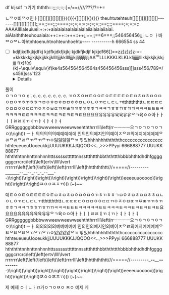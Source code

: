 df  kljsdf
ㄱ기기
ththth:::;;;::;::;:]=/==/////???/?=+=

ㄴᄍㅇ비ᄍㅇ인ㅏ[[]]][][][][][][{{{}}}{][][][]{}{}{} theuhtutehteuh[][][][][][][][]-------[]][[[[][][][];;==;;==;;;====;=;=;=;=;=;=;=;;==;;;;====;=;=;=;: AAAAIIIiaIeuiuei:+:+:+aiaiaiaiaaiaiaiaiaiaiiaiaiaiaiiaiai. aiAIaiththteuhouaiaia:++::++::+++::++;;==;;==6===;;546456456;;;
ㄴㅇ
ㅏ바ᄇㅇᄍㄴ아htnhtoenuhtnohteunhoehtu---- ----------h 666554 ss 44
- [ ] kdjfjkdfkjkjdfkj kjdfkjdkfjkjkj kjdkfjkdjf kjkjdf66]]==zz]z]z]z-=-=kkkkkkjjkjkjkjjkkjjklllljjjkklllljjjkjljljljljljlj∆∆˚˚˚LLLKKKLKLKLkljjjjjjlllkkjkkjkjkkjjjj
f(x)f(x)(k)+\equiv\equiv}f(ke4s564564564564s456456456sss]]]sss456/789=/s456]sss`123<details>
<summary>풀이</summary>ㅇㄱㅇㄱㅇ
c
.   c.   c.   c.   c.   c.   c.   c.   ㄲㅇㅈㅇㅂㅌㅇㅇㅌㅇㅌㅌㅌㅌㅇㅌㅁㅎㅁㅎㅁㅇㅁㅇㅁㅇㄲㅎㄲㅎㅎㄱㅁㅇㅎㅁㅎㅁㅁㅎㅎㅁㄴㅇㄴㅇㄲㄷㄴㄷㄴㄲtthttththttㄴㄸㄸㄸㄷㅇㅁㅁㅇㅇㄸㄸㄲㅇㅈㅇㅂㄸㄲㅉㅃㄲㄲㅎㄲㅎㅎㄱㅋㅋㄱㅎㅎㄲㅎㄲㄲㅋㅋㅋㅌㅌㅌㅋㅋㅋㅋㅋㅌㅌㅋㅋㅋㅌㅋㅋㅌㅋㅌㅋㅌㅋㅌ요요요요유유유유육육유유ᄋㄱ육ㅇㅇ아ㅏㅏㅣㅣㅀㅀㅒㄲㅕㄲㅏㅕㅏㅕㅏㅕGRRggggggbbbbwwweewweewweehththrrrlll\left(rrㅡㅡㅡㅡ으ㄱㅇㄱㅇㄱㅇㄱㅇ)\right)t ㅡㅏ 의의의의의예예예예예 인의인의예지인의예이ㅈᄋㄺ의예지예예예예ᄋㅀᄋㅀᄋㅀᄋㄲᄋㄲᄋㄲㅇ잃잃잃잃ᄋㄲ 읶있hhhhhhhththththcccccccccccccccc hthteueueuUooeukkjjUUUUKKKJJQQOO<<..,>>>PPyyi 666888777 UUUKK 88877 hthththtnnhnttnnhnnhttssssssttttttnnssttthttthbbththttthbbbbhthtdhdhfgggggggcrrcrc\left(\left(ertv\llll\lvert rrrrrrr\left(\left(\left(\left(\left(rrrrlll\left(hhtthththtt///=====//---------_______--__--_--_-_--___--)\right))\right))\right))\right))\right))\right))\right))\right))eeeeuuooooo))\right))\right))\right)ㅉㅇㅇㅉㅈㄲ)() (~(~~

예ㅌㅇㅇㅌㅇㅌㅌㅌㅌㅇㅌㅁㅎㅁㅎㅁㅇㅁㅇㅁㅇㄲㅎㄲㅎㅎㄱㅁㅇㅎㅁㅎㅁㅁㅎㅎㅁㄴㅇㄴㅇㄲㄷㄴㄷㄴㄲtthttththttㄴㄸㄸㄸㄷㅇㅁㅁㅇㅇㄸㄸㄲㅇㅈㅇㅂㄸㄲㅉㅃㄲㄲㅎㄲㅎㅎㄱㅋㅋㄱㅎㅎㄲㅎㄲㄲㅋㅋㅋㅌㅌㅌㅋㅋㅋㅋㅋㅌㅌㅋㅋㅋㅌㅋㅋㅌㅋㅌㅋㅌㅋㅌ요요요요유유유유육육유유ᄋㄱ육ㅇㅇ아ㅏㅏㅣㅣㅀㅀㅒㄲㅕㄲㅏㅕㅏㅕㅏㅕGRRggggggbbbbwwweewweewweehththrrrlll\left(rrㅡㅡㅡㅡ으ㄱㅇㄱㅇㄱㅇㄱㅇ)\right)t ㅡㅏ 의의의의의예예예예예 인의인의예지인의예이ㅈᄋㄺ의예지예예예예ᄋㅀᄋㅀᄋㅀᄋㄲᄋㄲᄋㄲㅇ잃잃잃잃ᄋㄲ 읶있hhhhhhhththththcccccccccccccccc hthteueueuUooeukkjjUUUUKKKJJQQOO<<..,>>>PPyyi 666888777 UUUKK 88877 hthththtnnhnttnnhnnhttssssssttttttnnssttthttthbbththttthbbbbhthtdhdhfgggggggcrrcrc\left(\left(ertv\llll\lvert rrrrrrr\left(\left(\left(\left(\left(rrrrlll\left(hhtthththtt///=====//---------_______--__--_--_-_--___--)\right))\right))\right))\right))\right))\right))\right))\right))eeeeuuooooo))\right))\right))\right)ㅉㅇㅇㅉㅈㄲ)() (~(~~

제
예제
ㅇㅣㄴㅏㄺ가ㅇㄱㅇㅉㅇ ㅉㅇ
예제
게